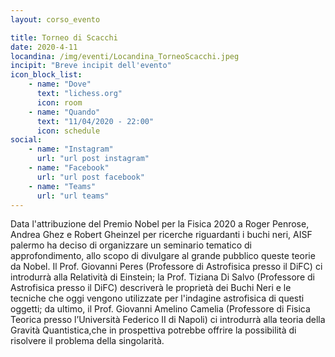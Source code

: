 ```yaml
---
layout: corso_evento

title: Torneo di Scacchi
date: 2020-4-11
locandina: /img/eventi/Locandina_TorneoScacchi.jpeg
incipit: "Breve incipit dell'evento"
icon_block_list:
    - name: "Dove"
      text: "lichess.org"
      icon: room
    - name: "Quando"
      text: "11/04/2020 - 22:00"
      icon: schedule
social:
    - name: "Instagram"
      url: "url post instagram"
    - name: "Facebook"
      url: "url post facebook"
    - name: "Teams"
      url: "url teams"
---
```


Data l'attribuzione del Premio Nobel per la Fisica 2020 a Roger Penrose, Andrea Ghez e Robert Gheinzel per ricerche riguardanti i buchi neri, AISF palermo ha deciso di organizzare un seminario tematico di approfondimento, allo scopo di divulgare al grande pubblico queste teorie da Nobel. Il Prof. Giovanni Peres (Professore di Astrofisica presso il DiFC) ci introdurrà alla Relatività di Einstein; la Prof. Tiziana Di Salvo (Professore di Astrofisica presso il DiFC) descriverà le proprietà dei Buchi Neri e le tecniche che oggi vengono utilizzate per l'indagine astrofisica di questi oggetti; da ultimo, il Prof. Giovanni Amelino Camelia (Professore di Fisica Teorica presso l’Università Federico II di Napoli) ci introdurrà alla teoria della Gravità Quantistica,che in prospettiva potrebbe offrire la possibilità di risolvere il problema della singolarità.